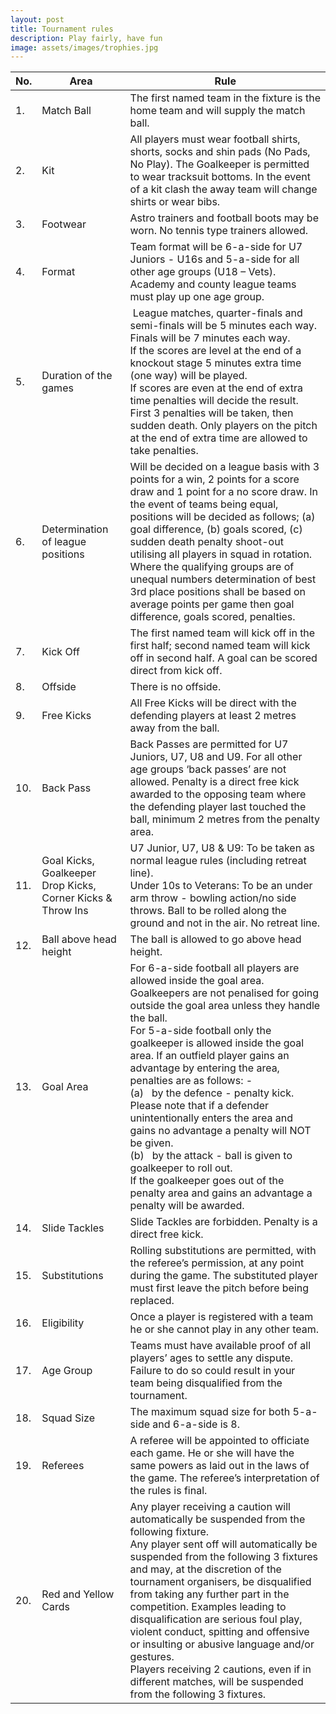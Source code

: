 ```yaml
---
layout: post
title: Tournament rules
description: Play fairly, have fun
image: assets/images/trophies.jpg
---
```








|No.  |  Area | Rule  |
|-----|-------|-------|
|1.| Match Ball | The first named team in the fixture is the home team and will supply the match ball.|
|2.|Kit|All players must wear football shirts, shorts, socks and shin pads (No Pads, No Play). The Goalkeeper is permitted to wear tracksuit bottoms. In the event of a kit clash the away team will change shirts or wear bibs.|
|3.|Footwear|Astro trainers and football boots may be worn. No tennis type trainers allowed.|
|4.|Format|Team format will be 6-a-side for U7 Juniors - U16s and 5-a-side for all other age groups (U18 – Vets). Academy and county league teams must play up one age group.|
|5.|Duration of the games| League matches, quarter-finals and semi-finals will be 5 minutes each way. Finals will be 7 minutes each way.<br />If the scores are level at the end of a knockout stage 5 minutes extra time (one way) will be played.<br />If scores are even at the end of extra time penalties will decide the result. First 3 penalties will be taken, then sudden death. Only players on the pitch at the end of extra time are allowed to take penalties.|
|6.|Determination of league positions|Will be decided on a league basis with 3 points for a win, 2 points for a score draw and 1 point for a no score draw. In the event of teams being equal, positions will be decided as follows; (a) goal difference, (b) goals scored, (c) sudden death penalty shoot-out utilising all players in squad in rotation. Where the qualifying groups are of unequal numbers determination of best 3rd place positions shall be based on average points per game then goal difference, goals scored, penalties.|
|7.|Kick Off|The first named team will kick off in the first half; second named team will kick off in second half. A goal can be scored direct from kick off.|
|8.|Offside|There is no offside.|
|9.|Free Kicks|All Free Kicks will be direct with the defending players at least 2 metres away from the ball.|
|10.|Back Pass|Back Passes are permitted for U7 Juniors, U7, U8 and U9. For all other age groups ‘back passes’ are not allowed. Penalty is a direct free kick awarded to the opposing team where the defending player last touched the ball, minimum 2 metres from the penalty area.|
|11.|Goal Kicks, Goalkeeper Drop Kicks, Corner Kicks & Throw Ins|U7 Junior, U7, U8 & U9: To be taken as normal league rules (including retreat line).<br />Under 10s to Veterans: To be an under arm throw - bowling action/no side throws. Ball to be rolled along the ground and not in the air. No retreat line.|
|12.|Ball above head height|The ball is allowed to go above head height.|
|13.|Goal Area|For 6-a-side football all players are allowed inside the goal area. Goalkeepers are not penalised for going outside the goal area unless they handle the ball.<br />For 5-a-side football only the goalkeeper is allowed inside the goal area. If an outfield player gains an advantage by entering the area, penalties are as follows: -<br />(a)   by the defence - penalty kick. Please note that if a defender unintentionally enters the area and gains no advantage a penalty will NOT be given.<br />(b)   by the attack - ball is given to goalkeeper to roll out.<br />If the goalkeeper goes out of the penalty area and gains an advantage a penalty will be awarded.|
|14.|Slide Tackles|Slide Tackles are forbidden. Penalty is a direct free kick.|
|15.|Substitutions|Rolling substitutions are permitted, with the referee’s permission, at any point during the game. The substituted player must first leave the pitch before being replaced.|
|16.|Eligibility|Once a player is registered with a team he or she cannot play in any other team.|
|17.|Age Group|Teams must have available proof of all players’ ages to settle any dispute. Failure to do so could result in your team being disqualified from the tournament.|
|18.|Squad Size|The maximum squad size for both 5-a-side and 6-a-side is 8.|
|19.|Referees|A referee will be appointed to officiate each game. He or she will have the same powers as laid out in the laws of the game. The referee’s interpretation of the rules is final.|
|20.|Red and Yellow Cards|Any player receiving a caution will automatically be suspended from the following fixture.<br />Any player sent off will automatically be suspended from the following 3 fixtures and may, at the discretion of the tournament organisers, be disqualified from taking any further part in the competition. Examples leading to disqualification are serious foul play, violent conduct, spitting and offensive or insulting or abusive language and/or gestures.<br />Players receiving 2 cautions, even if in different matches, will be suspended from the following 3 fixtures.|
